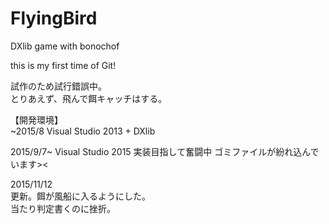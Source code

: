 # FlyingBird
DXlib game with bonochof

this is my first time of Git!

試作のため試行錯誤中。  
とりあえず、飛んで餌キャッチはする。  

【開発環境】  
~2015/8 
Visual Studio 2013 + DXlib  

2015/9/7~ 
Visual Studio 2015 実装目指して奮闘中 
ゴミファイルが紛れ込んでいます><  

2015/11/12  
更新。餌が風船に入るようにした。  
当たり判定書くのに挫折。  
